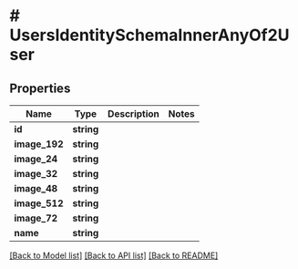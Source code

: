 # # UsersIdentitySchemaInnerAnyOf2User

## Properties

Name | Type | Description | Notes
------------ | ------------- | ------------- | -------------
**id** | **string** |  |
**image_192** | **string** |  |
**image_24** | **string** |  |
**image_32** | **string** |  |
**image_48** | **string** |  |
**image_512** | **string** |  |
**image_72** | **string** |  |
**name** | **string** |  |

[[Back to Model list]](../../README.md#models) [[Back to API list]](../../README.md#endpoints) [[Back to README]](../../README.md)
